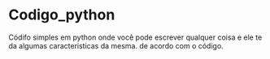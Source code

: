 # Codigo_python
Códifo simples em python onde você pode escrever qualquer coisa e ele te da algumas caracteristicas da mesma. de acordo com o código.
